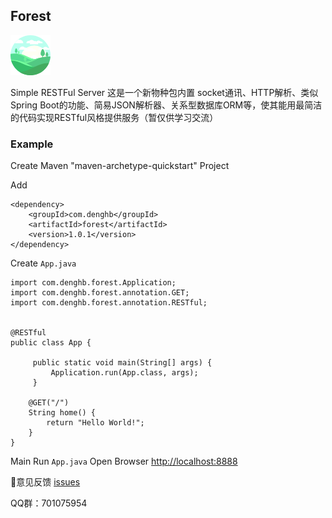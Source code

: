 ## Forest

![forest](logo.png)

Simple RESTFul Server
这是一个新物种包内置 socket通讯、HTTP解析、类似Spring Boot的功能、简易JSON解析器、关系型数据库ORM等，使其能用最简洁的代码实现RESTful风格提供服务（暂仅供学习交流）

### Example

Create Maven "maven-archetype-quickstart" Project

Add

```
<dependency>
    <groupId>com.denghb</groupId>
    <artifactId>forest</artifactId>
    <version>1.0.1</version>
</dependency>
```


Create `App.java`

```
import com.denghb.forest.Application;
import com.denghb.forest.annotation.GET;
import com.denghb.forest.annotation.RESTful;


@RESTful
public class App {

     public static void main(String[] args) {
         Application.run(App.class, args);
     }

    @GET("/")
    String home() {
        return "Hello World!";
    }
}
 ```

Main Run `App.java` Open Browser [http://localhost:8888](http://localhost:8888)


👏意见反馈 [issues](https://github.com/deng-hb/forest/issues)

QQ群：701075954

